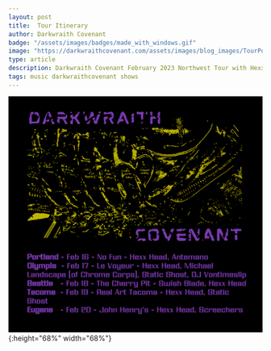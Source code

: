 ```yaml
---
layout: post
title:  Tour Itinerary
author: Darkwraith Covenant
badge: "/assets/images/badges/made_with_windows.gif"
image: "https://darkwraithcovenant.com/assets/images/blog_images/TourPosterFeb2023.png"
type: article
description: Darkwraith Covenant February 2023 Northwest Tour with Hexxhead.
tags: music darkwraithcovenant shows
---
```

![Tour Dates](/assets/images/blog_images/TourPosterFeb2023.png){:height="68%" width="68%"}